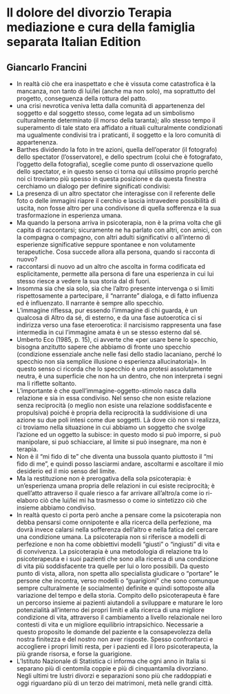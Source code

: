 # Il dolore del divorzio Terapia mediazione e cura della famiglia separata Italian Edition
## Giancarlo Francini
- In realtà ciò che era inaspettato e che è vissuta come catastrofica è la mancanza, non tanto di lui/lei (anche ma non solo), ma soprattutto del progetto, conseguenza della rottura del patto.
- una crisi nevrotica veniva letta dalla comunità di appartenenza del soggetto e dal soggetto stesso, come legata ad un simbolismo culturalmente determinato (il morso della taranta); allo stesso tempo il superamento di tale stato era affidato a rituali culturalmente condizionati ma ugualmente condivisi tra i praticanti, il soggetto e la loro comunità di appartenenza.
- Barthes dividendo la foto in tre azioni, quella dell’operator (il fotografo) dello spectator (l’osservatore), e dello spectrum (colui che è fotografato, l’oggetto della fotografia), sceglie come punto di osservazione quello dello spectator, e in questo senso ci torna qui utilissimo proprio perché noi ci troviamo più spesso in questa posizione e da questa finestra cerchiamo un dialogo per definire significati condivisi:
- La presenza di un altro spectator che interagisse con il referente delle foto o delle immagini riapre il cerchio e lascia intravedere possibilità di uscita, non fosse altro per una condivisone di quella sofferenza e la sua trasformazione in esperienza umana.
- Ma quando la persona arriva in psicoterapia, non è la prima volta che gli capita di raccontarsi; sicuramente ne ha parlato con altri, con amici, con la compagna o compagno, con altri adulti significativi o all’interno di esperienze significative seppure spontanee e non volutamente terapeutiche. Cosa succede allora alla persona, quando si racconta di nuovo?
- raccontarsi di nuovo ad un altro che ascolta in forma codificata ed esplicitamente, permette alla persona di fare una esperienza in cui lui stesso riesce a vedere la sua storia dal di fuori.
- Insomma sia che sia solo, sia che l’altro presente intervenga o si limiti rispettosamente a partecipare, il “narrante” dialoga, e di fatto influenza ed è influenzato. Il narrante è sempre allo specchio.
- L’immagine riflessa, pur essendo l’immagine di chi guarda, è un qualcosa di Altro da sé, di esterno, e da una fase autoerotica ci si indirizza verso una fase eteroerotica: il narcisismo rappresenta una fase intermedia in cui l’immagine amata è un se stesso esterno dal sé.
- Umberto Eco (1985, p. 15), ci avverte che «per usare bene lo specchio, bisogna anzitutto sapere che abbiamo di fronte uno specchio (condizione essenziale anche nelle fasi dello stadio lacaniano, perché lo specchio non sia semplice illusione o esperienza allucinatoria)». In questo senso ci ricorda che lo specchio è una protesi assolutamente neutra, è una superficie che non ha un dentro, che non interpreta i segni ma li riflette soltanto.
- L’importante è che quell’immagine-oggetto-stimolo nasca dalla relazione e sia in essa condiviso. Nel senso che non esiste relazione senza reciprocità (o meglio non esiste una relazione soddisfacente e propulsiva) poiché è propria della reciprocità la suddivisione di una azione su due poli intesi come due soggetti. Là dove ciò non si realizza, ci troviamo nella situazione in cui abbiamo un soggetto che svolge l’azione ed un oggetto la subisce: in questo modo si può imporre, si può manipolare, si può schiacciare, al limite si può insegnare, ma non è terapia.
- Non è il “mi fido di te” che diventa una bussola quanto piuttosto il “mi fido di me”, e quindi posso lasciarmi andare, ascoltarmi e ascoltare il mio desiderio ed il mio senso del limite.
- Ma la restituzione non è prerogativa della sola psicoterapia: è un’esperienza umana propria delle relazioni in cui esiste reciprocità; è quell’atto attraverso il quale riesco a far arrivare all’altro/a come io ri-elaboro ciò che lui/lei mi ha trasmesso o come io sintetizzo ciò che insieme abbiamo condiviso.
- In realtà questo ci porta però anche a pensare come la psicoterapia non debba pensarsi come onnipotente e alla ricerca della perfezione, ma dovrà invece calarsi nella sofferenza dell’altro e nella fatica del cercare una condizione umana. La psicoterapia non si riferisce a modelli di perfezione e non ha come obbiettivi modelli “giusti” o “ingiusti” di vita e di convivenza. La psicoterapia è una metodologia di relazione tra lo psicoterapeuta e i suoi pazienti che sono alla ricerca di una condizione di vita più soddisfacente tra quelle per lui o loro possibili. Da questo punto di vista, allora, non spetta allo specialista giudicare o “portare” le persone che incontra, verso modelli o “guarigioni” che sono comunque sempre culturalmente (e socialmente) definite e quindi sottoposte alla variazione del tempo e della storia. Compito dello psicoterapeuta è fare un percorso insieme ai pazienti aiutandoli a sviluppare e maturare le loro potenzialità all’interno dei propri limiti e alla ricerca di una migliore condizione di vita, attraverso il cambiamento a livello relazionale nei loro contesti di vita e un migliore equilibrio intrapsichico. Necessarie a questo proposito le domande del paziente e la consapevolezza della nostra finitezza e del nostro non aver risposte. Spesso confrontarci e accogliere i propri limiti resta, per i pazienti ed il loro psicoterapeuta, la più grande risorsa, e forse la guarigione.
- L’Istituto Nazionale di Statistica ci informa che ogni anno in Italia si separano più di centomila coppie e più di cinquantamila divorziano. Negli ultimi tre lustri divorzi e separazioni sono più che raddoppiati e oggi riguardano più di un terzo dei matrimoni, metà nelle grandi città.
